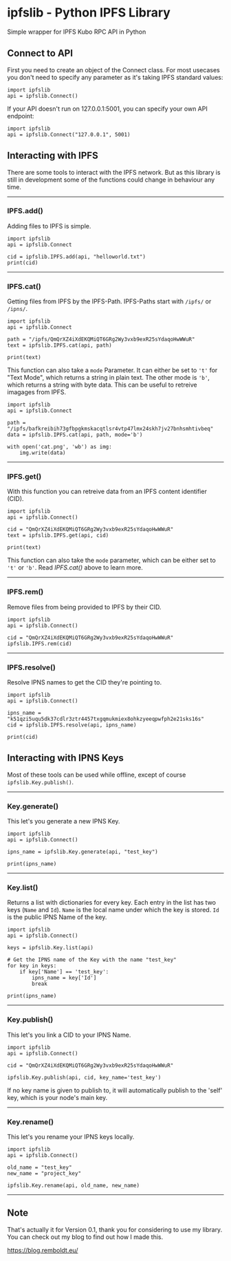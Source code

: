 # ipfslib - Python IPFS Library
Simple wrapper for IPFS Kubo RPC API in Python

## Connect to API
First you need to create an object of the Connect class. For most usecases you don't need to specify any parameter as it's taking IPFS standard values:

    import ipfslib
    api = ipfslib.Connect()

If your API doesn't run on 127.0.0.1:5001, you can specify your own API endpoint:

    import ipfslib
    api = ipfslib.Connect("127.0.0.1", 5001)

## Interacting with IPFS
There are some tools to interact with the IPFS network. But as this library is still in development some of the functions could change in behaviour any time.

---
### IPFS.add()
Adding files to IPFS is simple.

    import ipfslib
    api = ipfslib.Connect

    cid = ipfslib.IPFS.add(api, "helloworld.txt")
    print(cid)

---
### IPFS.cat()
Getting files from IPFS by the IPFS-Path. IPFS-Paths start with `/ipfs/` or `/ipns/`.

    import ipfslib
    api = ipfslib.Connect

    path = "/ipfs/QmQrXZ4iXdEKQMiQT6GRg2Wy3vxb9exR25sYdaqoHwWWuR"
    text = ipfslib.IPFS.cat(api, path)

    print(text)

This function can also take a `mode` Parameter. It can either be set to `'t'` for "Text Mode", which returns a string in plain text. The other mode is `'b'`, which returns a string with byte data. This can be useful to retreive imagages from IPFS.

    import ipfslib
    api = ipfslib.Connect

    path = "/ipfs/bafkreibih73gfbpgkmskacqtlsr4vtp47lmx24skh7jv27bnhsmhtivbeq"
    data = ipfslib.IPFS.cat(api, path, mode='b')

    with open('cat.png', 'wb') as img:
        img.write(data)

---

### IPFS.get()
With this function you can retreive data from an IPFS content identifier (CID).

    import ipfslib
    api = ipfslib.Connect()

    cid = "QmQrXZ4iXdEKQMiQT6GRg2Wy3vxb9exR25sYdaqoHwWWuR"
    text = ipfslib.IPFS.get(api, cid)

    print(text)

This function can also take the `mode` parameter, which can be either set to `'t'` or `'b'`. Read *IPFS.cat()* above to learn more.

---
### IPFS.rem()
Remove files from being provided to IPFS by their CID.

    import ipfslib
    api = ipfslib.Connect()

    cid = "QmQrXZ4iXdEKQMiQT6GRg2Wy3vxb9exR25sYdaqoHwWWuR"
    ipfslib.IPFS.rem(cid)

---
### IPFS.resolve()
Resolve IPNS names to get the CID they're pointing to.

    import ipfslib
    api = ipfslib.Connect()

    ipns_name = "k51qzi5uqu5dk37cdlr3ztr4457txgqmukmiex8ohkzyeeqpwfph2e21sks16s"
    cid = ipfslib.IPFS.resolve(api, ipns_name)

    print(cid)

## Interacting with IPNS Keys
Most of these tools can be used while offline, except of course `ipfslib.Key.publish()`.

---
### Key.generate()
This let's you generate a new IPNS Key.

    import ipfslib
    api = ipfslib.Connect()

    ipns_name = ipfslib.Key.generate(api, "test_key")

    print(ipns_name)

---
### Key.list()
Returns a list with dictionaries for every key. Each entry in the list has two keys (`Name` and `Id`). `Name` is the local name under which the key is stored. `Id` is the public IPNS Name of the key.

    import ipfslib
    api = ipfslib.Connect()

    keys = ipfslib.Key.list(api)

    # Get the IPNS name of the Key with the name "test_key"
    for key in keys:
        if key['Name'] == 'test_key':
            ipns_name = key['Id']
            break
    
    print(ipns_name)

---
### Key.publish()
This let's you link a CID to your IPNS Name.

    import ipfslib
    api = ipfslib.Connect()

    cid = "QmQrXZ4iXdEKQMiQT6GRg2Wy3vxb9exR25sYdaqoHwWWuR"

    ipfslib.Key.publish(api, cid, key_name='test_key')

If no key name is given to publish to, it will automatically publish to the 'self' key, which is your node's main key.

---
### Key.rename()
This let's you rename your IPNS keys locally. 

    import ipfslib
    api = ipfslib.Connect()

    old_name = "test_key"
    new_name = "project_key"

    ipfslib.Key.rename(api, old_name, new_name)

---

## Note
That's actually it for Version 0.1, thank you for considering to use my library. You can check out my blog to find out how I made this.

https://blog.remboldt.eu/  

